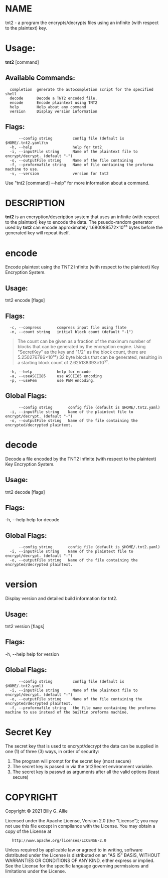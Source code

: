 # NAME
tnt2 - a program the encrypts/decrypts files using an infinite (with respect to the plaintext) key.

# Usage:
  **tnt2** [command]

## Available Commands:
      completion  generate the autocompletion script for the specified shell
      decode      Decode a TNT2 encoded file.  
      encode      Encode plaintext using TNT2  
      help        Help about any command
      version     Display version information

## Flags:
          --config string         config file (default is $HOME/.tnt2.yaml)\n      
      -h, --help                  help for tnt2
      -i, --inputFile string      Name of the plaintext file to encrypt/decrypt. (default "-")
      -o, --outputFile string     Name of the file containing
      -f, --proformafile string   Name of file containing the proforma machine to use.
      -v, --version               version for tnt2

Use "tnt2 [command] --help" for more information about a command.

# DESCRIPTION
**tnt2** is an encryption/description system that uses an infinite (with
respect to the plaintext) key to encode the data.  The psuedo-random generator
used by **tnt2** can encode approximately 1.680088572×10³⁹ bytes before the
generated key will repeat itself.

# encode
Encode plaintext using the TNT2 Infinite (with respect to the plaintext) Key Encryption System.
## Usage:
  tnt2 encode [flags]

## Flags:
      -c, --compress       compress input file using flate  
      -n, --count string   initial block count (default "-1")

  > The count can be given as a fraction of the maximum number of blocks that can be generated by the encryption engine.  Using "SecretKey" as the key and "1/2" as the block count, there are 5.250276786×10³⁷) 32 byte blocks that can be generated, resulting in a starting block count of 2.625138393×10³⁷.

      -h, --help           help for encode  
      -a, --useASCII85     use ASCII85 encoding  
      -p, --usePem         use PEM encoding.

## Global Flags:
          --config string       config file (default is $HOME/.tnt2.yaml)
      -i, --inputFile string    Name of the plaintext file to encrypt/decrypt. (default "-")
      -o, --outputFile string   Name of the file containing the encrypted/decrypted plaintext.

# decode
Decode a file encoded by the TNT2 Infinite (with respect to the plaintext) Key Encryption System.
## Usage:
  tnt2 decode [flags]

## Flags:
  -h, --help   help for decode

## Global Flags:
          --config string       config file (default is $HOME/.tnt2.yaml)
      -i, --inputFile string    Name of the plaintext file to encrypt/decrypt. (default "-")
      -o, --outputFile string   Name of the file containing the encrypted/decrypted plaintext.

# version
Display version and detailed build information for tnt2.
## Usage:
  tnt2 version [flags]

## Flags:
  -h, --help   help for version

## Global Flags:
          --config string         config file (default is $HOME/.tnt2.yaml)
      -i, --inputFile string      Name of the plaintext file to encrypt/decrypt. (default "-")
      -o, --outputFile string     Name of the file containing the encrypted/decrypted plaintext.
      -f, --proformafile string   the file name containing the proforma machine to use instead of the builtin proforma machine.

# Secret Key

The secret key that is used to encrypt/decrypt the data can be supplied 
in one (1) of three (3) ways, in order of security:

1. The program will prompt for the secret key (most secure)
2. The secret key is passed in via the tnt2Secret environment variable.
3. The secret key is passwd as arguments after all the valid options (least secure)

# COPYRIGHT
   Copyright © 2021 Billy G. Allie

   Licensed under the Apache License, Version 2.0 (the "License");
   you may not use this file except in compliance with the License.
   You may obtain a copy of the License at

       http://www.apache.org/licenses/LICENSE-2.0

   Unless required by applicable law or agreed to in writing, software
   distributed under the License is distributed on an "AS IS" BASIS,
   WITHOUT WARRANTIES OR CONDITIONS OF ANY KIND, either express or implied.
   See the License for the specific language governing permissions and
   limitations under the License.
